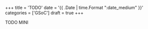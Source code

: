 +++
title      = 'TODO'
date       = '{{ .Date | time.Format ":date_medium" }}'
categories = ['GSoC']
draft      = true
+++

TODO MINI
